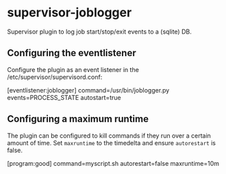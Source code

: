 supervisor-joblogger
====================

Supervisor plugin to log job start/stop/exit events to a (sqlite) DB.

Configuring the eventlistener
-----------------------------
Configure the plugin as an event listener in the /etc/supervisor/supervisord.conf:

[eventlistener:joblogger]
command=/usr/bin/joblogger.py
events=PROCESS_STATE
autostart=true

Configuring a maximum runtime
-----------------------------

The plugin can be configured to kill commands if they run over a certain amount
of time.  Set `maxruntime` to the timedelta and ensure `autorestart` is false.

[program:good]
command=myscript.sh
autorestart=false
maxruntime=10m
